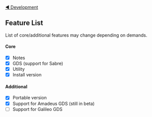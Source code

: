 [:arrow_backward: Development](https://github.com/mmustra/lemonote#development)

## Feature List

List of core/additional features may change depending on demands.

#### Core

- [x] Notes
- [x] GDS (support for Sabre)
- [x] Utility
- [x] Install version

#### Additional

- [x] Portable version
- [x] Support for Amadeus GDS (still in beta)
- [ ] Support for Galileo GDS
